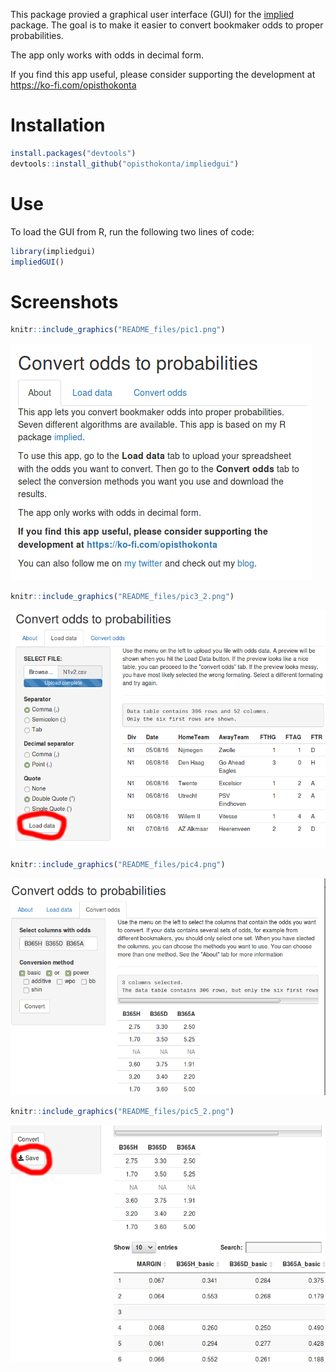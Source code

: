 <!-- README.md is generated from README.Rmd. Please edit that file -->
This package provied a graphical user interface (GUI) for the [implied](https://cran.r-project.org/web/packages/implied/index.html) package. The goal is to make it easier to convert bookmaker odds to proper probabilities.

The app only works with odds in decimal form.

If you find this app useful, please consider supporting the development at <https://ko-fi.com/opisthokonta>

Installation
============

``` r
install.packages("devtools")
devtools::install_github("opisthokonta/impliedgui")
```

Use
===

To load the GUI from R, run the following two lines of code:

``` r
library(impliedgui)
impliedGUI()
```

Screenshots
===========

``` r
knitr::include_graphics("README_files/pic1.png")
```

![](README_files/pic1.png)

``` r
knitr::include_graphics("README_files/pic3_2.png")
```

![](README_files/pic3_2.png)

``` r
knitr::include_graphics("README_files/pic4.png")
```

![](README_files/pic4.png)

``` r
knitr::include_graphics("README_files/pic5_2.png")
```

![](README_files/pic5_2.png)
